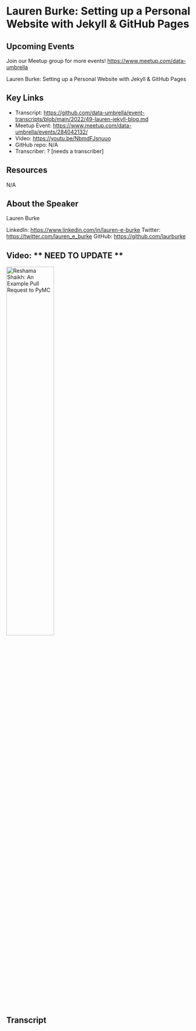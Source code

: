# Lauren Burke: Setting up a Personal Website with Jekyll & GitHub Pages

## Upcoming Events
Join our Meetup group for more events!
https://www.meetup.com/data-umbrella

Lauren Burke: Setting up a Personal Website with Jekyll & GitHub Pages

## Key Links
- Transcript: https://github.com/data-umbrella/event-transcripts/blob/main/2022/49-lauren-jekyll-blog.md
- Meetup Event: https://www.meetup.com/data-umbrella/events/284042132/
- Video: https://youtu.be/NbmdFJsnuuo
- GitHub repo: N/A
- Transcriber:  ? [needs a transcriber]

## Resources
N/A

## About the Speaker
Lauren Burke

LinkedIn: https://www.linkedin.com/in/lauren-e-burke
Twitter: https://twitter.com/lauren_e_burke
GitHub: https://github.com/laurburke

## Video:  ** NEED TO UPDATE **
<a href="http://www.youtube.com/watch?feature=player_embedded&v=NbmdFJsnuuo" target="_blank"><img src="http://img.youtube.com/vi/NbmdFJsnuuo/0.jpg"
alt="Reshama Shaikh: An Example Pull Request to PyMC" width="50%" /></a>


## Transcript
